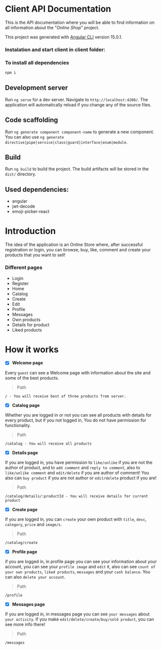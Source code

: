 # Client API Documentation
This is the API documentation where you will be able to find information on all information about the "*Online Shop*" project.

This project was generated with [Angular CLI](https://github.com/angular/angular-cli) version 15.0.1.


### Instalation and start client in client folder:

### To install all dependencies
```bash
npm i
```
## Development server

Run `ng serve` for a dev server. Navigate to `http://localhost:4200/`. The application will automatically reload if you change any of the source files.

## Code scaffolding

Run `ng generate component component-name` to generate a new component. You can also use `ng generate directive|pipe|service|class|guard|interface|enum|module`.

## Build

Run `ng build` to build the project. The build artifacts will be stored in the `dist/` directory.

## Used dependencies:
- angular
- jwt-decode
- emoji-picker-react

# Introduction
The idea of the application is an Online Store where, after successful registration or login, you can browse, buy, like, comment and create your products that you want to sell!

### Different pages
  - Login
  - Register
  - Home
  - Catalog
  - Create
  - Edit
  - Profile
  - Messages
  - Own products
  - Details for product
  - Liked products

# How it works

- [x] **Welcome page**

Every ```guest``` can see a Welcome page with information about the site and some of the best products.

> Path
```
/ - You will receive best of three products from server.
```

- [x] **Catalog page**

Whether you are logged in or not you can see all products with details for every product, but if you not logged in, You do not have permission for functionality.

> Path
```
/catalog - You will receive all products
```

- [x] **Details page**

If you are logged in, you have permission to ```like/unlike``` if you are not the author of product, and to ```add comment``` and ```reply to comment```, also to ```like/unlike comment``` and ```edit/delete``` if you are author of comment! You also can ```buy product``` if you are not author or ```edit/delete``` product if you are!

> Path
```
/catalog/details/:productId - You will receive details for current product
```

- [x] **Create page**

If you are logged in, you can ```create``` your own product with ```title```, ```desc```, ```category```, ```price``` and ```image/s```.

> Path
```
/catalog/create
```

- [x] **Profile page**

if you are logged in, in profile page you can see your information about your account, you can see your ```profile image``` and ```edit``` it, also can see ```count of your own products```, ```liked products```, ```messages``` and your ```cash balance```. You can also ```delete your account```.

> Path
```
/profile
```

- [x] **Messages page**

If you are logged in, in messages page you can see ```your messages``` about ```your activity```. If you make ```edit/delete/create/buy/sold product```, you can see more info there!

> Path
```
/messages
```
